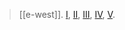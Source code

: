 > [[e-west]]. [I](https://www.sacred-texts.com/zor/sbe05/index.htm), [II](https://www.sacred-texts.com/zor/sbe18/index.htm), [III](https://www.sacred-texts.com/zor/sbe24/index.htm), [IV](https://www.sacred-texts.com/zor/sbe37/index.htm), [V](https://www.sacred-texts.com/zor/sbe47/index.htm).